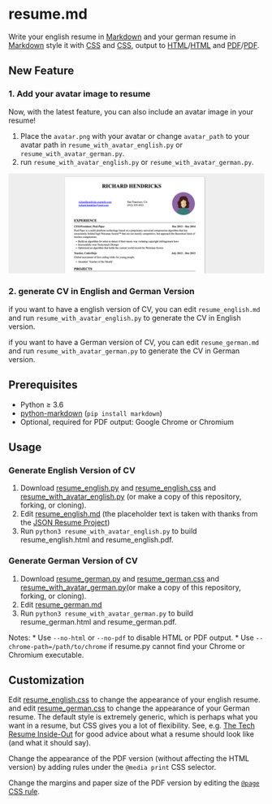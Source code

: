 # resume.md

Write your english resume in
[Markdown](https://github.com/luca1iu/resume.md/blob/main/resume_english.md) and your german resume
in [Markdown](https://github.com/luca1iu/resume.md/blob/main/resume_german.md)
style it with [CSS](https://github.com/luca1iu/resume.md/blob/main/resume_english.css)
and [CSS](https://github.com/luca1iu/resume.md/blob/main/resume_german.css), output
to [HTML](https://github.com/luca1iu/resume.md/blob/main/resume_english.html)/[HTML](https://github.com/luca1iu/resume.md/blob/main/resume_german.html)
and
[PDF](https://github.com/luca1iu/resume.md/blob/main/resume_english.pdf)/[PDF](https://github.com/luca1iu/resume.md/blob/main/resume_english.pdf).

## New Feature

### 1. Add your avatar image to resume

Now, with the latest feature, you can also include an avatar image in your resume!

1. Place the `avatar.png` with your avatar or change `avatar_path` to your avatar path in
   `resume_with_avatar_english.py` or `resume_with_avatar_german.py`.
2. run `resume_with_avatar_english.py` or `resume_with_avatar_german.py`.

![image.png](assets/image.png)

### 2. generate CV in English and German Version

if you want to have a english version of CV, you can edit `resume_english.md` and run `resume_with_avatar_english.py` to
generate the CV in English version.

if you want to have a German version of CV, you can edit `resume_german.md` and run `resume_with_avatar_german.py` to
generate the CV in German version.

## Prerequisites

- Python ≥ 3.6
- [python-markdown](https://python-markdown.github.io/) (`pip install markdown`)
- Optional, required for PDF output: Google Chrome or Chromium

## Usage

### Generate English Version of CV
1. Download [resume_english.py](resume_english.py) and
   [resume_english.css](resume_english.css) and [resume_with_avatar_english.py](resume_with_avatar_english.py) (or make a copy of this repository, forking, or
   cloning).
2. Edit [resume_english.md](resume_english.md) (the placeholder text is taken
   with thanks from
   the [JSON Resume Project](https://jsonresume.org/themes/))
3. Run `python3 resume_with_avatar_english.py` to build resume_english.html and resume_english.pdf.

### Generate German Version of CV
1. Download [resume_german.py](resume_german.py) and
   [resume_german.css](resume_german.css) and [resume_with_avatar_german.py](resume_with_avatar_german.py)(or make a copy of this repository, forking, or cloning).
2. Edit [resume_german.md](resume_german.md)
3. Run `python3 resume_with_avatar_german.py` to build resume_german.html and resume_german.pdf.

Notes:
    * Use `--no-html` or `--no-pdf` to disable HTML or PDF output.
    * Use `--chrome-path=/path/to/chrome` if resume.py cannot find your Chrome
      or Chromium executable.

## Customization

Edit [resume_english.css](resume_english.css) to change the appearance of your english resume. and
edit [resume_german.css](resume_german.css) to change the appearance of your German resume. The
default style is extremely generic, which is perhaps what you want in a resume,
but CSS gives you a lot of flexibility. See, e.g. [The Tech Resume
Inside-Out](https://www.thetechinterview.com/) for good advice about what a
resume should look like (and what it should say).

Change the appearance of the PDF version (without affecting the HTML version) by
adding rules under the `@media print` CSS selector.

Change the margins and paper size of the PDF version by editing the [`@page` CSS
rule](https://developer.mozilla.org/en-US/docs/Web/CSS/%40page/size).


